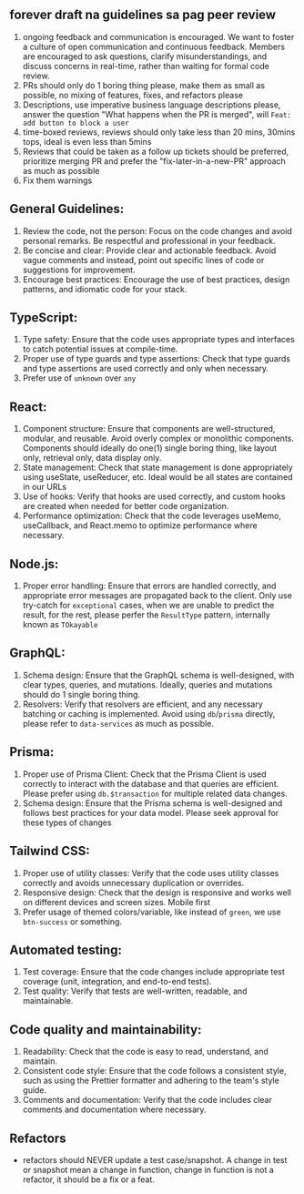 ## forever draft na guidelines sa pag peer review

1. ongoing feedback and communication is encouraged.
We want to foster a culture of open communication and continuous feedback. Members are encouraged to ask questions, clarify misunderstandings, and discuss concerns in real-time, rather than waiting for formal code review.
1. PRs should only do 1 boring thing please, make them as small as possible, no mixing of features, fixes, and refactors please
1. Descriptions, use imperative business language descriptions please, answer the question "What happens when the PR is merged", will `Feat: add button to block a user`
1. time-boxed reviews, reviews should only take less than 20 mins, 30mins tops, ideal is even less than 5mins
1. Reviews that could be taken as a follow up tickets should be preferred, prioritize merging PR and prefer the "fix-later-in-a-new-PR" approach as much as possible
1. Fix them warnings

## General Guidelines:

1. Review the code, not the person: Focus on the code changes and avoid personal remarks. Be respectful and professional in your feedback.
1. Be concise and clear: Provide clear and actionable feedback. Avoid vague comments and instead, point out specific lines of code or suggestions for improvement.
1. Encourage best practices: Encourage the use of best practices, design patterns, and idiomatic code for your stack.

## TypeScript:

1. Type safety: Ensure that the code uses appropriate types and interfaces to catch potential issues at compile-time.
1. Proper use of type guards and type assertions: Check that type guards and type assertions are used correctly and only when necessary.
1. Prefer use of `unknown` over `any`

## React:

1. Component structure: Ensure that components are well-structured, modular, and reusable. Avoid overly complex or monolithic components. Components should ideally do one(1) single boring thing, like layout only, retrieval only, data display only.
1. State management: Check that state management is done appropriately using useState, useReducer, etc. Ideal would be all states are contained in our URLs
1. Use of hooks: Verify that hooks are used correctly, and custom hooks are created when needed for better code organization.
1. Performance optimization: Check that the code leverages useMemo, useCallback, and React.memo to optimize performance where necessary.

## Node.js:

1. Proper error handling: Ensure that errors are handled correctly, and appropriate error messages are propagated back to the client. Only use try-catch for `exceptional` cases, when we are unable to predict the result, for the rest, please perfer the `ResultType` pattern, internally known as `TOkayable`

## GraphQL:

1. Schema design: Ensure that the GraphQL schema is well-designed, with clear types, queries, and mutations. Ideally, queries and mutations should do 1 single boring thing.
1. Resolvers: Verify that resolvers are efficient, and any necessary batching or caching is implemented. Avoid using `db`/`prisma` directly, please refer to `data-services` as much as possible.

## Prisma:

1. Proper use of Prisma Client: Check that the Prisma Client is used correctly to interact with the database and that queries are efficient. Please prefer using `db.$transaction` for multiple related data changes.
1. Schema design: Ensure that the Prisma schema is well-designed and follows best practices for your data model. Please seek approval for these types of changes

## Tailwind CSS:

1. Proper use of utility classes: Verify that the code uses utility classes correctly and avoids unnecessary duplication or overrides.
1. Responsive design: Check that the design is responsive and works well on different devices and screen sizes. Mobile first
1. Prefer usage of themed colors/variable, like instead of `green`, we use `btn-success` or something.

## Automated testing:

1. Test coverage: Ensure that the code changes include appropriate test coverage (unit, integration, and end-to-end tests).
1. Test quality: Verify that tests are well-written, readable, and maintainable.

## Code quality and maintainability:

1. Readability: Check that the code is easy to read, understand, and maintain.
1. Consistent code style: Ensure that the code follows a consistent style, such as using the Prettier formatter and adhering to the team's style guide.
1. Comments and documentation: Verify that the code includes clear comments and documentation where necessary.

## Refactors
- refactors should NEVER update a test case/snapshot. A change in test or snapshot mean a change in function, change in function is not a refactor, it should be a fix or a feat.
